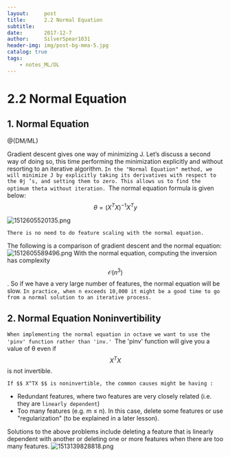 ```yaml
---
layout:     post
title:      2.2 Normal Equation
subtitle:   
date:       2017-12-7
author:     SilverSpear1031
header-img: img/post-bg-mma-5.jpg
catalog: true
tags:
    - notes_ML/DL
---
```


<script type="text/javascript" async src="https://cdn.mathjax.org/mathjax/latest/MathJax.js?config=TeX-MML-AM_CHTML"> </script>

# 2.2 Normal Equation

## 1. Normal Equation

@(DM/ML)

Gradient descent gives one way of minimizing J. Let’s discuss a second way of doing so, this time performing the minimization explicitly and without resorting to an iterative algorithm. `In the "Normal Equation" method, we will minimize J by explicitly taking its derivatives with respect to the θj ’s, and setting them to zero. This allows us to find the optimum theta without iteration. `The normal equation formula is given below:
$$ \theta = (X^T X)^{-1}X^T y $$

![1512605520135.png](http://45.77.14.203/Chevereto-Free/images/2017/12/25/1512605520135.png)

`There is no need to do feature scaling with the normal equation.`

The following is a comparison of gradient descent and the normal equation:
![1512605589496.png](http://45.77.14.203/Chevereto-Free/images/2017/12/25/1512605589496.png)
With the normal equation, computing the inversion has complexity $$ \mathcal{O}(n^3) $$. So if we have a very large number of features, the normal equation will be slow. `In practice, when n exceeds 10,000 it might be a good time to go from a normal solution to an iterative process.`

## 2. Normal Equation Noninvertibility
`When implementing the normal equation in octave we want to use the 'pinv' function rather than 'inv.' `The 'pinv' function will give you a value of θ even if $$ X^TX $$ is not invertible.

`If $$ X^TX $$ is noninvertible, the common causes might be having :`

- Redundant features, where two features are very closely related (i.e. they are `linearly dependent`)
- Too many features (e.g. m ≤ n). In this case, delete some features or use "regularization" (to be explained in a later lesson).

Solutions to the above problems include deleting a feature that is linearly dependent with another or deleting one or more features when there are too many features.
![1513139828818.png](http://45.77.14.203/Chevereto-Free/images/2017/12/25/1513139828818.png)


